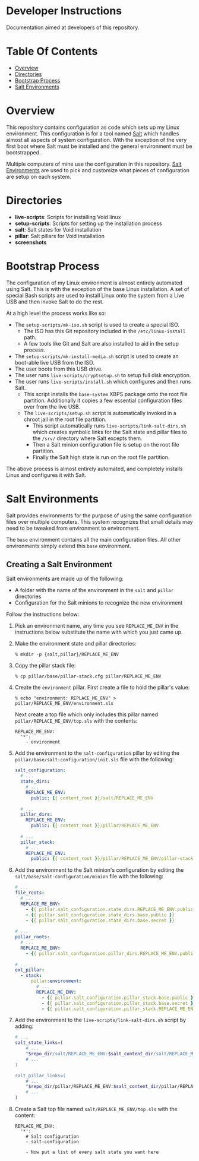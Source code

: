 # Developer Instructions
Documentation aimed at developers of this repository.

# Table Of Contents
- [Overview](#overview)
- [Directories](#directories)
- [Bootstrap Process](#bootstrap-process)
- [Salt Environments](#salt-environments)

# Overview
This repository contains configuration as code which sets up my Linux 
environment. This configuration is for a tool named 
[Salt](https://www.saltstack.com/) which handles almost all aspects of system
configuration. With the exception of the very first boot where Salt
must be installed and the general environment must be bootstrapped.

Multiple computers of mine use the configuration in this repository. 
[Salt Environments](#salt-environments) are used to pick and customize what
pieces of configuration are setup on each system. 

# Directories
- **live-scripts**: Scripts for installing Void linux
- **setup-scripts**: Scripts for setting up the installation process
- **salt**: Salt states for Void installation
- **pillar**: Salt pillars for Void installation
- **screenshots**

# Bootstrap Process
The configuration of my Linux environment is almost entirely automated using
Salt. This is with the exception of the base Linux installation. A set of 
special Bash scripts are used to install Linux onto the system from a Live USB
and then invoke Salt to do the rest.

At a high level the process works like so:

- The `setup-scripts/mk-iso.sh` script is used to create a special ISO.
  - The ISO has this Git repository included in the `/etc/linux-install` path. 
  - A few tools like Git and Salt are also installed to aid in the 
    setup process.
- The `setup-scripts/mk-install-media.sh` script is used to create an boot-able
  live USB from the ISO.
- The user boots from this USB drive.
- The user runs `live-scripts/cryptsetup.sh` to setup full disk encryption.
- The user runs `live-scripts/install.sh` which configures and then runs Salt.
  - This script installs the `base-system` XBPS package onto the root file 
	partition. Additionally it copies a few essential configuration files over
	from the live USB.
  - The `live-scripts/setup.sh` script is automatically invoked in a chroot jail
	in the root file partition.
    - This script automatically runs `live-scripts/link-salt-dirs.sh` which 
	  creates symbolic links for the Salt state and pillar files to the `/srv/`
	  directory where Salt excepts them.
	- Then a Salt minion configuration file is setup on the root file partition.
	- Finally the Salt high state is run on the root file partition.
	
The above process is almost entirely automated, and completely installs Linux
and configures it with Salt.

# Salt Environments
Salt provides environments for the purpose of using the same configuration files
over multiple computers. This system recognizes that small details may need to 
be tweaked from environment to environment.

The `base` environment contains all the main configuration files. All other 
environments simply extend this `base` environment.

## Creating a Salt Environment
Salt environments are made up of the following:

- A folder with the name of the environment in the `salt` and 
  `pillar` directories
- Configuration for the Salt minions to recognize the new environment

Follow the instructions below:

1. Pick an environment name, any time you see `REPLACE_ME_ENV` in the 
   instructions below substitute the name with which you just came up.
2. Make the environment state and pillar directories:
   ```
   % mkdir -p {salt,pillar}/REPLACE_ME_ENV
   ```
3. Copy the pillar stack file:
   ```
   % cp pillar/base/pillar-stack.cfg pillar/REPLACE_ME_ENV
   ```
4. Create the `environment` pillar. First create a file to hold the 
   pillar's value:
   
   ```
   % echo "environment: REPLACE_ME_ENV" > pillar/REPLACE_ME_ENV/environment.sls
   ```
   
   Next create a top file which only includes this pillar named 
   `pillar/REPLACE_ME_ENV/top.sls` with the contents:
   
   ```
   REPLACE_ME_ENV:
     '*':
	   - environment
   ```
5. Add the environment to the `salt-configuration` pillar by editing the
   `pillar/base/salt-configuration/init.sls` file with the following:
   ```yaml
   salt_configuration:
     # ...
	 state_dirs:
	   # ...
	   REPLACE_ME_ENV:
	     public: {{ content_root }}/salt/REPLACE_ME_ENV
	 
	 # ...
	 pillar_dirs:
	   REPLACE_ME_ENV:
	     public: {{ content_root }}/pillar/REPLACE_ME_ENV
	 
	 # ...
	 pillar_stack:
	   # ...
	   REPLACE_ME_ENV:
	     public: {{ content_root }}/pillar/REPLACE_ME_ENV/pillar-stack.cfg
   ```
6. Add the environment to the Salt minion's configuration by editing
   the `salt/base/salt-configuration/minion` file with the following:
   ```yaml
   # ...
   file_roots:
     # ...
     REPLACE_ME_ENV:
       - {{ pillar.salt_configuration.state_dirs.REPLACE_ME_ENV.public }}
       - {{ pillar.salt_configuration.state_dirs.base.public }}
       - {{ pillar.salt_configuration.state_dirs.base.secret }}
	   
   # ...
   pillar_roots:
     # ...
     REPLACE_ME_ENV:
       - {{ pillar.salt_configuration.pillar_dirs.REPLACE_ME_ENV.public }}
	   
   # ...
   ext_pillar:
     - stack:
         pillar:environment:
           # ...
           REPLACE_ME_ENV:
             - {{ pillar.salt_configuration.pillar_stack.base.public }}
             - {{ pillar.salt_configuration.pillar_stack.base.secret }}
             - {{ pillar.salt_configuration.pillar_stack.REPLACE_ME_ENV.public }}
   ```
7. Add the environment to the `live-scripts/link-salt-dirs.sh` script by adding:
   ```bash
   # ...
   salt_state_links=(
       # ...
       "$repo_dir/salt/REPLACE_ME_ENV:$salt_content_dir/salt/REPLACE_ME_ENV
	   # ...
   )
   
   salt_pillar_links=(
       # ...
	   "$repo_dir/pillar/REPLACE_ME_ENV:$salt_content_dir/pillar/REPLACE_ME_ENV
	   # ...
   )
   ```
8. Create a Salt top file named `salt/REPLACE_ME_ENV/top.sls` with the content:
   ```
   REPLACE_ME_ENV:
     '*':
	   # Salt configuration
       - salt-configuration
     
	   - Now put a list of every salt state you want here
   ```
